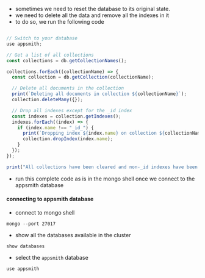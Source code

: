 - sometimes we need to reset the database to its original state. 
- we need to delete all the data and remove all the indexes in it
- to do so, we run the following code

```javascript

// Switch to your database
use appsmith;

// Get a list of all collections
const collections = db.getCollectionNames();

collections.forEach((collectionName) => {
  const collection = db.getCollection(collectionName);

  // Delete all documents in the collection
  print(`Deleting all documents in collection ${collectionName}`);
  collection.deleteMany({});

  // Drop all indexes except for the _id index
  const indexes = collection.getIndexes();
  indexes.forEach((index) => {
    if (index.name !== "_id_") {
      print(`Dropping index ${index.name} on collection ${collectionName}`);
      collection.dropIndex(index.name);
    }
  });
});

print("All collections have been cleared and non-_id indexes have been dropped.");

```
- run this complete code as is in the mongo shell once we connect to the appsmith database

#### connecting to appsmith database
- connect to mongo shell
```shell
mongo --port 27017
```
- show all the databases available in the cluster
```shell
show databases
```
- select the `appsmith` database
```shell
use appsmith
```